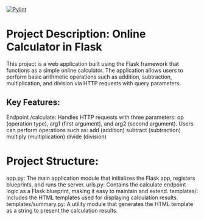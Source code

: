 [![Pylint](https://github.com/Sawio1111/AGH_flask/actions/workflows/pylint.yml/badge.svg)](https://github.com/Sawio1111/AGH_flask/actions/workflows/pylint.yml)

# Project Description: Online Calculator in Flask
This project is a web application built using the Flask framework that functions as a simple online calculator. The application allows users to perform basic arithmetic operations such as addition, subtraction, multiplication, and division via HTTP requests with query parameters.
## Key Features:
Endpoint /calculate: Handles HTTP requests with three parameters: op (operation type), arg1 (first argument), and arg2 (second argument). Users can perform operations such as:
add (addition)
subtract (subtraction)
multiply (multiplication)
divide (division)
# Project Structure:
app.py: The main application module that initializes the Flask app, registers blueprints, and runs the server.
urls.py: Contains the calculate endpoint logic as a Flask blueprint, making it easy to maintain and extend.
templates/: Includes the HTML templates used for displaying calculation results.
templates/summary.py: A utility module that generates the HTML template as a string to present the calculation results.

